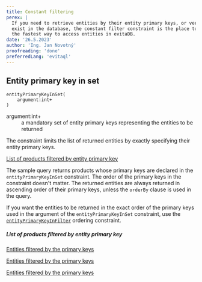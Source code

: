 ```yaml
---
title: Constant filtering
perex: |
  If you need to retrieve entities by their entity primary keys, or verify that entities with particular primary keys
  exist in the database, the constant filter constraint is the place to go. Filtering entities by their primary keys is
  the fastest way to access entities in evitaDB.
date: '26.5.2023'
author: 'Ing. Jan Novotný'
proofreading: 'done'
preferredLang: 'evitaql'
---
```


## Entity primary key in set

```evitaql-syntax
entityPrimaryKeyInSet(
    argument:int+
)
```

<dl>
    <dt>argument:int+</dt>
    <dd>
        a mandatory set of entity primary keys representing the entities to be returned
    </dd>
</dl>

The constraint limits the list of returned entities by exactly specifying their entity primary keys.

<SourceCodeTabs requires="evita_functional_tests/src/test/resources/META-INF/documentation/evitaql-init.java" langSpecificTabOnly>

[List of products filtered by entity primary key](/documentation/user/en/query/filtering/examples/constant/entity-primary-key-in-set.evitaql)
</SourceCodeTabs>

The sample query returns products whose primary keys are declared in the `entityPrimaryKeyInSet` constraint. The order
of the primary keys in the constraint doesn't matter. The returned entities are always returned in ascending order of
their primary keys, unless the `orderBy` clause is used in the query.

<Note type="info">

If you want the entities to be returned in the exact order of the primary keys used in the argument
of the `entityPrimaryKeyInSet` constraint, use the
[`entityPrimaryKeyInFilter`](../ordering/constant.md#exact-entity-primary-key-order-used-in-filter)
ordering constraint.

</Note>

<Note type="info">

<NoteTitle toggles="true">

##### List of products filtered by entity primary key
</NoteTitle>

<LS to="e,j,c">

<MDInclude>[Entities filtered by the primary keys](/documentation/user/en/query/filtering/examples/constant/entity-primary-key-in-set.evitaql.md)</MDInclude>

</LS>

<LS to="g">

<MDInclude>[Entities filtered by the primary keys](/documentation/user/en/query/filtering/examples/constant/entity-primary-key-in-set.graphql.json.md)</MDInclude>

</LS>

<LS to="r">

<MDInclude>[Entities filtered by the primary keys](/documentation/user/en/query/filtering/examples/constant/entity-primary-key-in-set.rest.json.md)</MDInclude>

</LS>

</Note>
